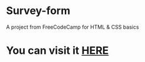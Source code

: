 # Survey-form
A project from FreeCodeCamp for HTML & CSS basics

# You can visit it [HERE](https://zabeenasherzoie.github.io/Survey-form/)
 
